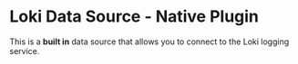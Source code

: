 # Loki Data Source -  Native Plugin

This is a **built in** data source that allows you to connect to the Loki logging service.
